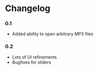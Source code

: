 # Changelog
### 0.1
* Added ability to open arbitrary MP3 files

###  0.2 
* Lots of UI refinements
* Bugfixes for sliders